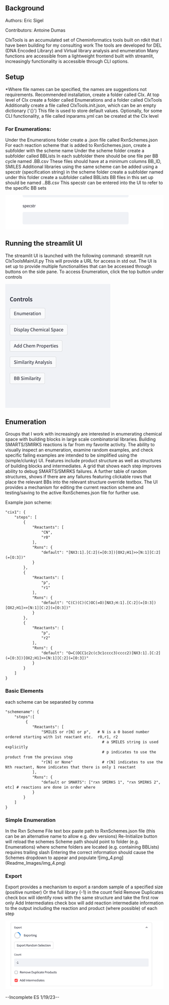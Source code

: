<h2>Background</h2>
<p>
Authors: Eric Sigel

Contributors: Antoine Dumas

CIxTools is an accumulated set of Cheminformatics tools built on rdkit that I have been building for my consulting work
The tools are developed for DEL (DNA Encoded Library) and Virtual library analysis and enumeration
Many functions are accessible from a lightweight frontend built with streamlit, increasingly functionality is accessible
through CLI options.

<h2>Setup</h2>
*Where file names can be specified, the names are suggestions not requirements. 
Recommended installation, create a folder called CIx.
At top level of CIx create a folder called Enumerations and a folder called CIxTools
Additionally create a file called CIxTools.init.json, which can be an empty dictionary ('{}')
This file is used to store default values.
Optionally, for some CLI functionality, a file called inparams.yml can be created at the CIx level
<h3>For Enumerations:</h3>
Under the Enumerations folder create a .json file called RxnSchemes.json
For each reaction scheme that is added to RxnSchemes.json, create a subfolder with the scheme name
Under the scheme folder create a subfolder called BBLists
In each subfolder there should be one file per BB cycle named <scheme>.BB<X>.csv
These files should have at a minimum columns BB_ID, SMILES
Additional libraries using the same scheme can be added using a specstr (specification string)
in the scheme folder create a subfolder named <specstr>
under this folder create a subfolder called BBLists
BB files in this set up should be named <scheme>.<specstr>.BB<X>.csv
This specstr can be entered into the UI to refer to the specific BB sets
<p></p>

![img1.png](Readme_Images/img_1.png)

<p></p>
<h2>Running the streamlit UI</h2>
<p>
The streamlit UI is launched with the following command:
streamlit run CIxToolsMainUI.py
This will provide a URL for access in std out.
The UI is set up to provide multiple functionalities that can be accessed through buttons on the side pane.
To access Enumeration, click the top button under controls

![img.png](Readme_Images/img.png)

<h2>Enumeration</h2>
Groups that I work with increasingly are interested in enumerating chemical space with building blocks in
large scale combinatorial libraries. Building SMARTS/SMIRKS reactions is far from my favorite activity. 
The ability to visually inspect an enumeration, examine random examples, and check specific failing examples are 
intended to be simplified using the (simple/clunky) UI. Features include product structure as well as structures 
of building blocks and intermediates. A grid that shows each step improves ability to debug SMARTS/SMIRKS failures.
A further table of random structures, shows if there are any failures featuring clickable rows that place the relevant BBs
into the relevant structure override textbox. The UI provides a mechanism for editing the current reaction
scheme and testing/saving to the active RxnSchemes.json file for further use.

Example json scheme:
</p>

    "cix1": {
        "steps": [
            {
                "Reactants": [
                    "CN",
                    "r0"
                ],
                "Rxns": {
                    "default": "[NX3:1].[C:2](=[O:3])[OX2;H1]>>[N:1][C:2](=[O:3])"
                }
            },
            {
                "Reactants": [
                    "p",
                    "r1"
                ],
                "Rxns": {
                    "default": "C(C)(C)(C)OC(=O)[NX3;H:1].[C:2](=[O:3])[OX2;H1]>>[N:1][C:2](=[O:3])"
                }
            },
            {
                "Reactants": [
                    "p",
                    "r2"
                ],
                "Rxns": {
                    "default": "O=C(OCC1c2c(c3c1cccc3)cccc2)[NX3:1].[C:2](=[O:3])[OX2;H1]>>[N:1][C:2](=[O:3])"
                }
            }
        ]
    }

<p></p>
<h3>Basic Elements</h3>
each scheme can be separated by comma
<p>

    "schemename": {
        "steps":[
             {
                "Reactants": [
                    "SMILES or r[N] or p",   # N is a 0 based number ordered starting with 1st reactant etc.  r0,r1, r2
                                               # a SMILES string is used explicitly
                                               # p indicates to use the product from the previous step
                    "r[N] or None"             # r[N] indicates to use the Nth reactant, None indicates that there is only 1 reactant
                ],
                "Rxns": {
                    "default or SMARTS": ["rxn SMIRKS 1", "rxn SMIRKS 2", etc] # reactions are done in order where 
                }
            }
        ]   
    }
<h3>Simple Enumeration</h3>
In the Rxn Scheme File  text box paste path to RxnSchemes.json file (this can be an alternative name to allow e.g. dev versions)
Re-Initialize button will reload the schemes
Scheme path should point to folder (e.g. Enumerations) where scheme folders are located (e.g. containing BBLists)
requires trailing slash
Entering the correct information should cause the Schemes dropdown to appear and populate
![img_4.png](Readme_Images/img_4.png)

<h3>Export</h3>
Export provides a mechanism to export a random sample of a specified size (positive number)
Or the full library (-1) in the count field
Remove Duplicates check box will identify rows with the same structure and take the first row only
Add Intermediates check box will add reaction intermediate information to the output including the reaction and product (where possible) of each step

![img_2.png](Readme_Images/img_2.png)


--Incomplete ES 1/19/23--



